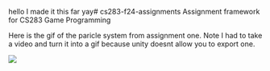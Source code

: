 hello I made it this far yay# cs283-f24-assignments
Assignment framework for CS283 Game Programming


Here is the gif of the paricle system from assignment one. Note I had to take a video and turn it into a gif because unity doesnt allow you to export one.


<img src="particle.gif" align="left"/>